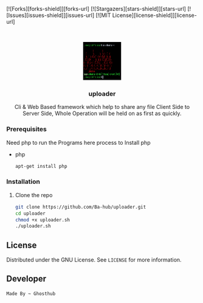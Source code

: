 
[![Forks][forks-shield]][forks-url]
[![Stargazers][stars-shield]][stars-url]
[![Issues][issues-shield]][issues-url]
[![MIT License][license-shield]][license-url]

<!-- PROJECT LOGO -->
<br />
<p align="center">
  <a href="https://github.com/Ba-hub/uploader.git">
    <img src="logo.jpg" alt="Logo" width="100" height="100">
  </a>

  <h3 align="center">uploader</h3>

  <p align="center">
    Cli & Web Based framework which help to share any file Client Side to Server Side, Whole Operation will be held on as first as quickly.
    <br />
</p>

### Prerequisites

Need php to run the Programs here process to Install php
* php
  ```sh
  apt-get install php
  ```

### Installation

1. Clone the repo
   ```sh
   git clone https://github.com/Ba-hub/uploader.git
   cd uploader
   chmod +x uploader.sh
   ./uploader.sh
   ```


<!-- LICENSE -->
## License

Distributed under the GNU License. See `LICENSE` for more information.


## Developer
```
Made By ~ Ghosthub 

```

